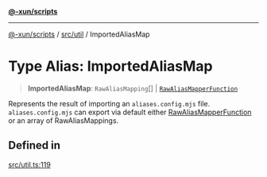 [**@-xun/scripts**](../../../README.md)

***

[@-xun/scripts](../../../README.md) / [src/util](../README.md) / ImportedAliasMap

# Type Alias: ImportedAliasMap

> **ImportedAliasMap**: `RawAliasMapping`[] \| [`RawAliasMapperFunction`](RawAliasMapperFunction.md)

Represents the result of importing an `aliases.config.mjs` file.
`aliases.config.mjs` can export via default either
[RawAliasMapperFunction](RawAliasMapperFunction.md) or an array of RawAliasMappings.

## Defined in

[src/util.ts:119](https://github.com/Xunnamius/xscripts/blob/28c221bb8a859e69003ba2447e3f5763dc92a0ec/src/util.ts#L119)
